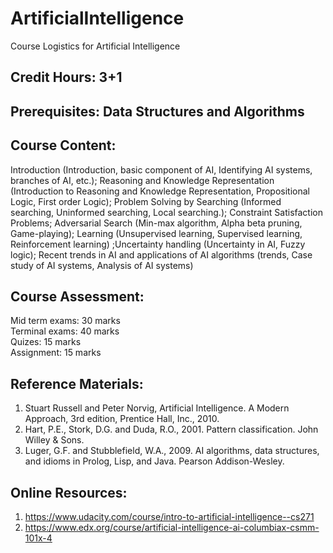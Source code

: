 # ArtificialIntelligence
Course Logistics for Artificial Intelligence

## Credit Hours: 3+1

## Prerequisites: Data Structures and Algorithms

## Course Content:
Introduction (Introduction, basic component of AI, Identifying AI systems, branches of AI, etc.); Reasoning and Knowledge Representation (Introduction to Reasoning and Knowledge Representation, Propositional Logic, First order Logic); Problem Solving by Searching (Informed searching, Uninformed searching, Local searching.); Constraint Satisfaction Problems; Adversarial Search (Min-max algorithm, Alpha beta pruning, Game-playing); Learning (Unsupervised learning, Supervised learning, Reinforcement learning) ;Uncertainty handling (Uncertainty in AI, Fuzzy logic); Recent trends in AI and applications of AI algorithms (trends, Case study of AI systems, Analysis of AI systems)

## Course Assessment:

Mid term exams: 30 marks  
Terminal exams: 40 marks  
Quizes: 15 marks  
Assignment: 15 marks  

## Reference Materials:

1. Stuart Russell and Peter Norvig, Artificial Intelligence. A Modern Approach, 3rd edition, Prentice Hall, Inc., 2010.  
2. Hart, P.E., Stork, D.G. and Duda, R.O., 2001. Pattern classification. John Willey & Sons.  
3. Luger, G.F. and Stubblefield, W.A., 2009. AI algorithms, data structures, and idioms in Prolog, Lisp, and Java. Pearson Addison-Wesley.

## Online Resources:  

1.  https://www.udacity.com/course/intro-to-artificial-intelligence--cs271
2.  https://www.edx.org/course/artificial-intelligence-ai-columbiax-csmm-101x-4
